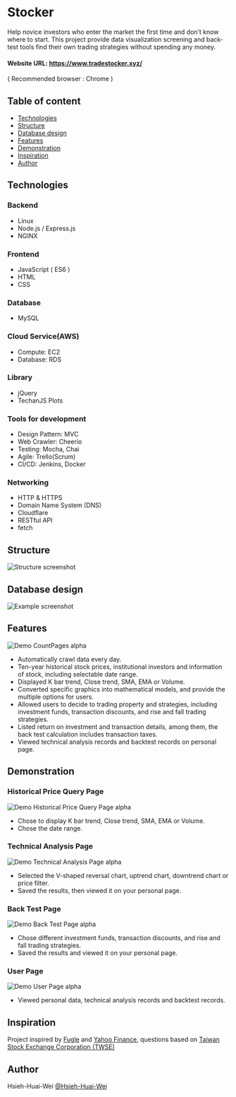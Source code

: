 # Stocker

Help novice investors who enter the market the first time and don’t know where to start. This project provide data visualization screening and back-test tools find their own trading strategies without spending any money.

#### Website URL: https://www.tradestocker.xyz/ 
( Recommended browser : Chrome )

## Table of content
* [Technologies](#Technologies)
* [Structure](#Structure)
* [Database design](#Database-design)
* [Features](#Features)
* [Demonstration](#Demonstration)
* [Inspiration](#Inspiration)
* [Author](#Author)

## Technologies

### Backend

* Linux
* Node.js / Express.js
* NGINX

### Frontend

* JavaScript ( ES6 )
* HTML
* CSS

### Database

* MySQL

### Cloud Service(AWS)

* Compute: EC2
* Database: RDS

### Library

* jQuery
* TechanJS Plots

### Tools for development

* Design Pattern:  MVC
* Web Crawler:  Cheerio
* Testing: Mocha, Chai
* Agile: Trello(Scrum)
* CI/CD: Jenkins, Docker

### Networking

* HTTP & HTTPS
* Domain Name System (DNS)
* Cloudflare
* RESTful API
* fetch

## Structure
![Structure screenshot](https://i.imgur.com/eAZ8G31.png)

## Database design
![Example screenshot](https://i.imgur.com/ITlDiPa.png)

## Features
![Demo CountPages alpha](https://i.imgur.com/d16wVWe.png)
* Automatically crawl data every day.
* Ten-year historical stock prices, institutional investors and information of stock, including selectable date range.
* Displayed K bar trend, Close trend, SMA, EMA or Volume.
* Converted specific graphics into mathematical models, and provide the multiple options for users.
* Allowed users to decide to trading property and strategies, including investment funds, transaction discounts, and rise and fall trading strategies.
* Listed return on investment and transaction details, among them, the back test calculation includes transaction taxes.
* Viewed technical analysis records and backtest records on personal page.

## Demonstration

### Historical Price Query Page
![Demo Historical Price Query Page alpha](https://i.imgur.com/joXyXAu.gif)
* Chose to display K bar trend, Close trend, SMA, EMA or Volume.
* Chose the date range.

### Technical Analysis Page
![Demo Technical Analysis Page alpha](https://i.imgur.com/4mlA6Ke.gif)
* Selected the V-shaped reversal chart, uptrend chart, downtrend chart or price filter.
* Saved the results, then viewed it on your personal page.

### Back Test Page
![Demo Back Test Page alpha](https://i.imgur.com/8Y0u9Zb.gif)
* Chose different investment funds, transaction discounts, and rise and fall trading strategies.
* Saved the results and viewed it on your personal page.

### User Page
![Demo User Page alpha](https://i.imgur.com/oiyx2tD.gif)
* Viewed personal data, technical analysis records and backtest records.

## Inspiration
Project inspired by [Fugle](https://www.fugle.tw/) and [Yahoo Finance](hhttps://finance.yahoo.com/), questions based on [Taiwan Stock Exchange Corporation (TWSE) ](https://www.twse.com.tw/en/)

## Author
Hsieh-Huai-Wei [@Hsieh-Huai-Wei](https://github.com/Hsieh-Huai-Wei)

